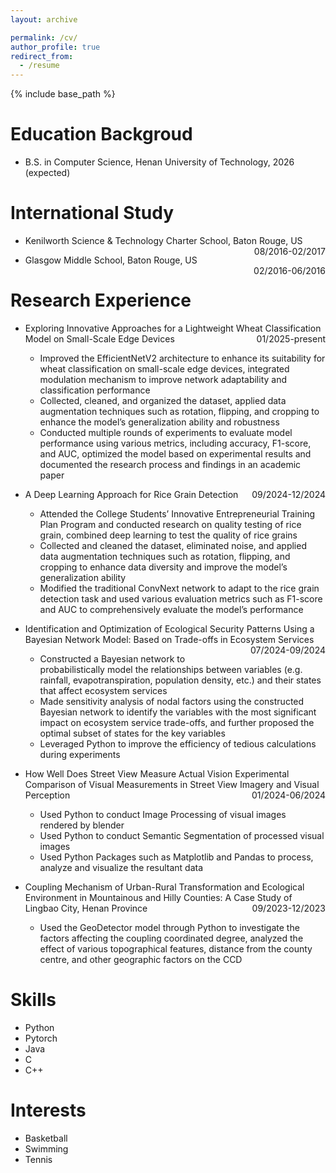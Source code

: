 ```yaml
---
layout: archive

permalink: /cv/
author_profile: true
redirect_from:
  - /resume
---
```


{% include base_path %}

Education Backgroud
======
* B.S. in Computer Science, Henan University of Technology, 2026 (expected)

International Study
======
* Kenilworth Science & Technology Charter School, Baton Rouge, US
<span style="float: right;">08/2016-02/2017</span>

* Glasgow Middle School, Baton Rouge, US
<span style="float: right;">02/2016-06/2016</span>

Research Experience
======
* Exploring Innovative Approaches for a Lightweight Wheat Classification Model on Small-Scale Edge Devices
<span style="float: right;">01/2025-present</span>

  * Improved the EfficientNetV2 architecture to enhance its suitability for wheat classification on small-scale edge devices, integrated modulation mechanism to improve network adaptability and classification performance 
  * Collected, cleaned, and organized the dataset, applied data augmentation techniques such as rotation, flipping, and cropping to enhance the model’s generalization ability and robustness 
  * Conducted multiple rounds of experiments to evaluate model performance using various metrics, including accuracy, F1-score, and AUC, optimized the model based on experimental results and documented the research process and findings in an academic paper

* A Deep Learning Approach for Rice Grain Detection
<span style="float: right;">09/2024-12/2024</span>

  * Attended the College Students’ Innovative Entrepreneurial Training Plan Program and conducted research on quality testing of rice grain, combined deep learning to test the quality of rice grains 
  * Collected and cleaned the dataset, eliminated noise, and applied data augmentation techniques such as rotation, flipping, and cropping to enhance data diversity and improve the model’s generalization ability
  * Modified the traditional ConvNext network to adapt to the rice grain detection task and used various evaluation metrics such as F1-score and AUC to comprehensively evaluate the model’s performance

* Identification and Optimization of Ecological Security Patterns Using a Bayesian Network Model: Based on Trade-offs in Ecosystem Services
<span style="float: right;">07/2024-09/2024</span>

  * Constructed a Bayesian network to probabilistically model the relationships between variables (e.g. rainfall, evapotranspiration, population density, etc.) and their states that affect ecosystem services 
  * Made sensitivity analysis of nodal factors using the constructed Bayesian network to identify the variables with the most significant impact on ecosystem service trade-offs, and further proposed the optimal subset of states for the key variables 
  * Leveraged Python to improve the efficiency of tedious calculations during experiments

* How Well Does Street View Measure Actual Vision Experimental Comparison of Visual Measurements in Street View Imagery and Visual Perception
<span style="float: right;">01/2024-06/2024</span>

  * Used Python to conduct Image Processing of visual images rendered by blender 
  * Used Python to conduct Semantic Segmentation of processed visual images  
  * Used Python Packages such as Matplotlib and Pandas to process, analyze and visualize the resultant data

* Coupling Mechanism of Urban-Rural Transformation and Ecological Environment in Mountainous and Hilly Counties: A Case Study of Lingbao City, Henan Province
<span style="float: right;">09/2023-12/2023</span>

  * Used the GeoDetector model through Python to investigate the factors affecting the coupling coordinated degree, analyzed the effect of various topographical features, distance from the county centre, and other geographic factors on the CCD

Skills
======
* Python
* Pytorch
* Java
* C
* C++

Interests
======
* Basketball
* Swimming
* Tennis
